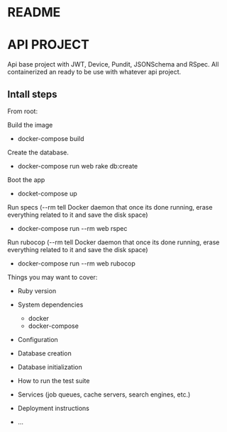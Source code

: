 # README

# API PROJECT

Api base project with JWT, Device, Pundit, JSONSchema and RSpec. All containerized an ready to be use with whatever api project.

## Intall steps

From root:

Build the image
* docker-compose build

Create the database.
* docker-compose run web rake db:create

Boot the app
* docket-compose up

Run specs
(--rm tell Docker daemon that once its done running, erase everything related to it and save the disk space)
* docker-compose run --rm web rspec

Run rubocop
(--rm tell Docker daemon that once its done running, erase everything related to it and save the disk space)
* docker-compose run --rm web rubocop

Things you may want to cover:

* Ruby version

* System dependencies
  - docker
  - docker-compose

* Configuration

* Database creation

* Database initialization

* How to run the test suite

* Services (job queues, cache servers, search engines, etc.)

* Deployment instructions

* ...

